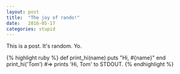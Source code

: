 ```yaml
---
layout: post
title:  "The joy of rando!"
date:   2016-05-17
categories: stupid
---
```


This is a post. It's random. Yo.

{% highlight ruby %}
def print_hi(name)
  puts "Hi, #{name}"
end
print_hi('Tom')
#=> prints 'Hi, Tom' to STDOUT.
{% endhighlight %}

